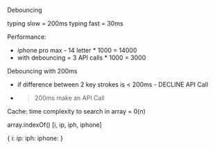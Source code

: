 Debouncing 

typing slow = 200ms
typing fast = 30ms 

Performance:
- iphone pro max - 14 letter * 1000 = 14000
- with debouncing = 3 API calls * 1000 = 3000


Debouncing with 200ms
- if difference between 2 key strokes is < 200ms - DECLINE API Call
- >200ms make an API Call 



Cache:
time complexity to search in array = 0(n) 

array.indexOf()
[i, ip, iph, iphone]

{
    i:
    ip:
    iph:
    iphone:
}